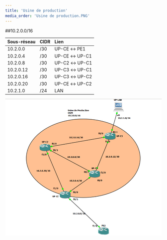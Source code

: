 ```yaml
---
title: 'Usine de production'
media_order: 'Usine de production.PNG'
---
```


##10.2.0.0/16

|  Sous-réseau  |  CIDR  |  Lien  |
|  :-----          |  :-----          |  :-----          |
|  10.2.0.0 |  /30 |  UP-CE ↔ PE1 |
|  10.2.0.4 |  /30 |  UP-CE ↔ UP-C1 |
|  10.2.0.8 |  /30 |  UP-C2 ↔ UP-C1 |
|  10.2.0.12 |  /30 |  UP-C3 ↔ UP-C1 |
|  10.2.0.16 |  /30 |  UP-C3 ↔ UP-C2 |
|  10.2.0.20 |  /30 |  UP-CE ↔ UP-C2 |
|  10.2.1.0 |  /24 |  LAN |

![](Usine%20de%20production.PNG)